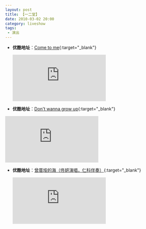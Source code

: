 ```yaml
---
layout: post
title: 【一二堂】
date: 2010-03-02 20:00
category: liveshow
tags:
 - 演出
---
```


 
* **优酷地址**：[Come to me](https://v.youku.com/v_show/id_XMTU1NDg4ODk2.html){:target="_blank"}

  <div class="iframe-container"><iframe class="responsive-iframe" src='https://player.youku.com/embed/XMTU1NDg4ODk2'  frameborder="no" allow="accelerometer; autoplay; clipboard-write; encrypted-media; gyroscope; picture-in-picture" allowfullscreen="true"></iframe></div>

*  **优酷地址**：[Don\'t wanna grow up](https://v.youku.com/v_show/id_XMTU1NDg2OTA4.html){:target="_blank"}

  <div class="iframe-container"><iframe class="responsive-iframe" src='https://player.youku.com/embed/XMTU1NDg2OTA4'  frameborder="no" allow="accelerometer; autoplay; clipboard-write; encrypted-media; gyroscope; picture-in-picture" allowfullscreen="true"></iframe></div>

* **优酷地址**：[曾厝垵的海（佟妍演唱，仁科伴奏）](https://v.youku.com/v_show/id_XMTU1NDg1ODIw.html){:target="_blank"}

  <div class="iframe-container"><iframe class="responsive-iframe" src='https://player.youku.com/embed/XMTU1NDg1ODIw'  frameborder="no" allow="accelerometer; autoplay; clipboard-write; encrypted-media; gyroscope; picture-in-picture" allowfullscreen="true"></iframe></div>  

